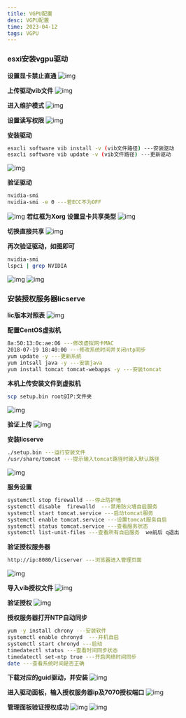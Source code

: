 ```yaml
---
title: VGPU配置
desc: VGPU配置
time: 2023-04-12
tags: VGPU
---
```



### esxi安装vgpu驱动

**设置显卡禁止直通**
![img](../../img/vgpu/2.png)

**上传驱动vib文件**
![img](../../img/vgpu/3.png)

**进入维护模式**
![img](../../img/vgpu/4.png)

**设置读写权限**
![img](../../img/vgpu/5.png)

**安装驱动**
```bash
esxcli software vib install -v (vib文件路径) ---安装驱动
esxcli software vib update -v (vib文件路径) ---更新驱动
```
![img](../../img/vgpu/6.png)

**验证驱动**
```bash
nvidia-smi
nvidia-smi -e 0 ---若ECC不为OFF
```
![img](../../img/vgpu/7.png)
**若红框为Xorg**
**设置显卡共享类型**
![img](../../img/vgpu/8.png)

**切换直接共享**
![img](../../img/vgpu/9.png)

**再次验证驱动，如图即可**
```bash
nvidia-smi
lspci | grep NVIDIA
```
![img](../../img/vgpu/10.png)
![img](../../img/vgpu/11.png)

### 安装授权服务器licserve
**lic版本对照表**
![img](../../img/vgpu/1.png)

**配置CentOS虚拟机**
```bash
8a:50:13:0c:ae:06 ---修改虚拟网卡MAC
2018-07-19 18:40:00 ---修改系统时间并关闭ntp同步
yum update -y ---更新系统
yum intsall java -y ---安装java
yum install tomcat tomcat-webapps -y ---安装tomcat 
```

**本机上传安装文件到虚拟机**
```bash
scp setup.bin root@IP:文件夹
```
![img](../../img/vgpu/12.png)

**验证上传**
![img](../../img/vgpu/13.png)

**安装licserve**
```bash
./setup.bin ---运行安装文件
/usr/share/tomcat ---提示输入tomcat路径时输入默认路径
```
![img](../../img/vgpu/14.png)

**服务设置**
```bash
systemctl stop firewalld ---停止防护墙
systemctl disable  firewalld  ---禁用防火墙自启服务
systemctl start tomcat.service ---启动tomcat服务
systemctl enable tomcat.service ---设置tomcat服务自启
systemctl status tomcat.service ---查看服务状态
systemctl list-unit-files ---查看所有自启服务  we前后 q退出
```

**验证授权服务器**
```bash
http://ip:8080/licserver ---浏览器进入管理页面
```
![img](../../img/vgpu/15.png)

**导入vib授权文件**
![img](../../img/vgpu/16.png)

**验证授权**
![img](../../img/vgpu/17.png)

**授权服务器打开NTP自动同步**
```bash
yum -y install chrony ---安装软件
systemctl enable chronyd  ---开机自启
systemctl start chronyd ---启动
timedatectl status ---查看时间同步状态
timedatectl set-ntp true ---开启网络时间同步
date ---查看系统时间是否正确
```

**下载对应的guid驱动，并安装**
![img](../../img/vgpu/18.png)


**进入驱动面板，输入授权服务器ip及7070授权端口**
![img](../../img/vgpu/19.png)

**管理面板验证授权成功**
![img](../../img/vgpu/20.png)
![img](../../img/vgpu/21.png)
